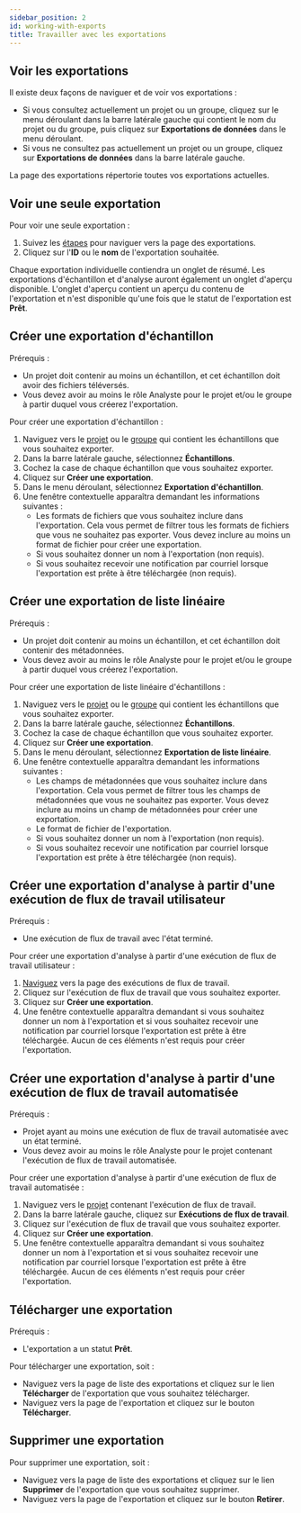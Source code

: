 ```yaml
---
sidebar_position: 2
id: working-with-exports
title: Travailler avec les exportations
---
```


## Voir les exportations

Il existe deux façons de naviguer et de voir vos exportations :

* Si vous consultez actuellement un projet ou un groupe, cliquez sur le menu déroulant dans la barre latérale gauche qui contient le nom du projet ou du groupe, puis cliquez sur **Exportations de données** dans le menu déroulant.
* Si vous ne consultez pas actuellement un projet ou un groupe, cliquez sur **Exportations de données** dans la barre latérale gauche.

La page des exportations répertorie toutes vos exportations actuelles.

## Voir une seule exportation

Pour voir une seule exportation :
  1. Suivez les [étapes](../export/working-with-exports#view-exports) pour naviguer vers la page des exportations.
  2. Cliquez sur l'**ID** ou le **nom** de l'exportation souhaitée.

Chaque exportation individuelle contiendra un onglet de résumé. Les exportations d'échantillon et d'analyse auront également un onglet d'aperçu disponible. L'onglet d'aperçu contient un aperçu du contenu de l'exportation et n'est disponible qu'une fois que le statut de l'exportation est **Prêt**.

## Créer une exportation d'échantillon

Prérequis :
  * Un projet doit contenir au moins un échantillon, et cet échantillon doit avoir des fichiers téléversés.
  * Vous devez avoir au moins le rôle Analyste pour le projet et/ou le groupe à partir duquel vous créerez l'exportation.

Pour créer une exportation d'échantillon :
1. Naviguez vers le [projet](../project/projects/manage-projects#view-projects-you-have-access-to) ou le [groupe](../organization/groups/manage#view-groups) qui contient les échantillons que vous souhaitez exporter.
2. Dans la barre latérale gauche, sélectionnez **Échantillons**.
3. Cochez la case de chaque échantillon que vous souhaitez exporter.
4. Cliquez sur **Créer une exportation**.
5. Dans le menu déroulant, sélectionnez **Exportation d'échantillon**.
6. Une fenêtre contextuelle apparaîtra demandant les informations suivantes :
   - Les formats de fichiers que vous souhaitez inclure dans l'exportation. Cela vous permet de filtrer tous les formats de fichiers que vous ne souhaitez pas exporter. Vous devez inclure au moins un format de fichier pour créer une exportation.
   - Si vous souhaitez donner un nom à l'exportation (non requis).
   - Si vous souhaitez recevoir une notification par courriel lorsque l'exportation est prête à être téléchargée (non requis).

## Créer une exportation de liste linéaire

Prérequis :
  * Un projet doit contenir au moins un échantillon, et cet échantillon doit contenir des métadonnées.
  * Vous devez avoir au moins le rôle Analyste pour le projet et/ou le groupe à partir duquel vous créerez l'exportation.

Pour créer une exportation de liste linéaire d'échantillons :
1. Naviguez vers le [projet](../project/projects/manage-projects#view-projects-you-have-access-to) ou le [groupe](../organization/groups/manage#view-groups) qui contient les échantillons que vous souhaitez exporter.
2. Dans la barre latérale gauche, sélectionnez **Échantillons**.
3. Cochez la case de chaque échantillon que vous souhaitez exporter.
4. Cliquez sur **Créer une exportation**.
5. Dans le menu déroulant, sélectionnez **Exportation de liste linéaire**.
6. Une fenêtre contextuelle apparaîtra demandant les informations suivantes :
   - Les champs de métadonnées que vous souhaitez inclure dans l'exportation. Cela vous permet de filtrer tous les champs de métadonnées que vous ne souhaitez pas exporter. Vous devez inclure au moins un champ de métadonnées pour créer une exportation.
   - Le format de fichier de l'exportation.
   - Si vous souhaitez donner un nom à l'exportation (non requis).
   - Si vous souhaitez recevoir une notification par courriel lorsque l'exportation est prête à être téléchargée (non requis).

## Créer une exportation d'analyse à partir d'une exécution de flux de travail utilisateur

Prérequis :
  * Une exécution de flux de travail avec l'état terminé.

Pour créer une exportation d'analyse à partir d'une exécution de flux de travail utilisateur :
  1. [Naviguez](../analysis/working-with-workflow-executions#view-user-workflow-executions) vers la page des exécutions de flux de travail.
  2. Cliquez sur l'exécution de flux de travail que vous souhaitez exporter.
  3. Cliquez sur **Créer une exportation**.
  4. Une fenêtre contextuelle apparaîtra demandant si vous souhaitez donner un nom à l'exportation et si vous souhaitez recevoir une notification par courriel lorsque l'exportation est prête à être téléchargée. Aucun de ces éléments n'est requis pour créer l'exportation.

## Créer une exportation d'analyse à partir d'une exécution de flux de travail automatisée

Prérequis :
  * Projet ayant au moins une exécution de flux de travail automatisée avec un état terminé.
  * Vous devez avoir au moins le rôle Analyste pour le projet contenant l'exécution de flux de travail automatisée.

Pour créer une exportation d'analyse à partir d'une exécution de flux de travail automatisée :
  1. Naviguez vers le [projet](../project/projects/manage-projects#view-projects-you-have-access-to) contenant l'exécution de flux de travail.
  2. Dans la barre latérale gauche, cliquez sur **Exécutions de flux de travail**.
  3. Cliquez sur l'exécution de flux de travail que vous souhaitez exporter.
  4. Cliquez sur **Créer une exportation**.
  5. Une fenêtre contextuelle apparaîtra demandant si vous souhaitez donner un nom à l'exportation et si vous souhaitez recevoir une notification par courriel lorsque l'exportation est prête à être téléchargée. Aucun de ces éléments n'est requis pour créer l'exportation.

## Télécharger une exportation

Prérequis :
  * L'exportation a un statut **Prêt**.

Pour télécharger une exportation, soit :
  * Naviguez vers la page de liste des exportations et cliquez sur le lien **Télécharger** de l'exportation que vous souhaitez télécharger.
  * Naviguez vers la page de l'exportation et cliquez sur le bouton **Télécharger**.

## Supprimer une exportation

Pour supprimer une exportation, soit :
  * Naviguez vers la page de liste des exportations et cliquez sur le lien **Supprimer** de l'exportation que vous souhaitez supprimer.
  * Naviguez vers la page de l'exportation et cliquez sur le bouton **Retirer**.
